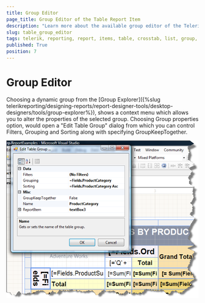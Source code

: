 ```yaml
---
title: Group Editor 
page_title: Group Editor of the Table Report Item 
description: "Learn more about the available group editor of the Telerik Reporting Table report item."
slug: table_group_editor
tags: telerik, reporting, report, items, table, crosstab, list, group, editor
published: True
position: 7
---
```


# Group Editor

Choosing a dynamic group from the [Group Explorer]({%slug telerikreporting/designing-reports/report-designer-tools/desktop-designers/tools/group-explorer%}), shows a context menu which allows you to alter the           properties of the selected group. Choosing Group properties option, would open a "Edit Table Group" dialog from which you can control Filters, Grouping and Sorting along with specifying GroupKeepTogether. 

  ![](images/TableGroupEditor.png)

